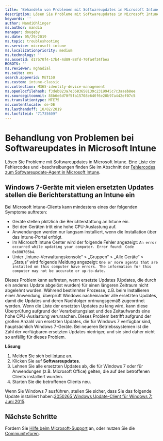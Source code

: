 ```yaml
---
title: 'Behandeln von Problemen mit Softwareupdates in Microsoft Intune: Azure | Microsoft-Dokumentation'
description: Lösen Sie Probleme mit Softwareupdates in Microsoft Intune.
keywords: ''
author: MandiOhlinger
ms.author: mandia
manager: dougeby
ms.date: 05/29/2019
ms.topic: troubleshooting
ms.service: microsoft-intune
ms.localizationpriority: medium
ms.technology: ''
ms.assetid: d17b70f4-17b4-4d89-88fd-70fa4f34fbea
ROBOTS: ''
ms.reviewer: mghadial
ms.suite: ems
search.appverid: MET150
ms.custom: intune-classic
ms.collection: M365-identity-device-management
ms.openlocfilehash: f3deb023a7e3683658139c2319945c7c3aaeb8ee
ms.sourcegitcommit: 88b6e6d70f5fa15708e640f6e20b97a442ef07c5
ms.translationtype: MTE75
ms.contentlocale: de-DE
ms.lasthandoff: 10/02/2019
ms.locfileid: "71735609"
---
```

# <a name="troubleshoot-software-updates-in-microsoft-intune"></a>Behandlung von Problemen bei Softwareupdates in Microsoft Intune

Lösen Sie Probleme mit Softwareupdates in Microsoft Intune. Eine Liste der Fehlercodes und -beschreibungen finden Sie im Abschnitt der [Fehlercodes zum Softwareupdate-Agent in Microsoft Intune](../protect/software-update-agent-error-codes.md).

## <a name="windows-7-devices-with-many-superseded-updates-stop-reporting-to-intune"></a>Windows 7-Geräte mit vielen ersetzten Updates stellen die Berichterstattung an Intune ein

Bei Microsoft Intune-Clients kann mindestens eines der folgenden Symptome auftreten:

- Geräte stellen plötzlich die Berichterstattung an Intune ein.  
- Bei den Geräten tritt eine hohe CPU-Auslastung auf.
- Anwendungen werden nur langsam installiert, wenn die Installation über das Intune-Portal erfolgt.
- Im Microsoft Intune Center wird der folgende Fehler angezeigt: `An error occurred while updating your computer. Error found: Code 0x800705b4`.
- Unter „Intune-Verwaltungskonsole“ > „Gruppen“ > „Alle Geräte“ > „Status“ wird folgende Meldung angezeigt: `One or more agents that are installed on this computer have errors. The information for this computer may not be accurate or up-to-date.`

Dieses Problem kann auftreten, wenn ersetzte Updates (Updates, die durch ein anderes Update abgelöst wurden) für einen längeren Zeitraum nicht abgelehnt wurden. Während bestimmter Prozesse, z.B. beim Installieren einer Anwendung, überprüft Windows nacheinander alle ersetzten Updates, damit die Updates und deren Nachfolger ordnungsgemäß zugeordnet werden. Wenn die Liste der ersetzten Updates zu lang wird, kann diese Überprüfung aufgrund der Verarbeitungslast und des Zeitaufwands eine hohe CPU-Auslastung verursachen. Dieses Problem betrifft aufgrund der großen Anzahl von ersetzten Updates, die für Windows 7 verfügbar sind, hauptsächlich Windows 7-Geräte. Bei neueren Betriebssystemen ist die Zahl der verfügbaren ersetzten Updates niedriger, und sie sind daher nicht so anfällig für dieses Problem.

**Lösung**

1. Melden Sie sich bei [Intune](https://go.microsoft.com/fwlink/?linkid=2090973) an.
2. Klicken Sie auf **Softwareupdates**.
3. Lehnen Sie alle ersetzten Updates ab, die für Windows 7 oder für Anwendungen (z.B. Microsoft Office) gelten, die auf den betroffenen Clients installiert wurden.
4. Starten Sie die betroffenen Clients neu.

Wenn Sie Windows 7 ausführen, stellen Sie sicher, dass Sie das folgende Update installiert haben:[3050265 Windows Update-Client für Windows 7: Juni 2015](https://support.microsoft.com/kb/3050265).

## <a name="next-steps"></a>Nächste Schritte

Fordern Sie [Hilfe beim Microsoft-Support](get-support.md) an, oder nutzen Sie die [Communityforen](https://social.technet.microsoft.com/Forums/en-US/home?category=microsoftintune).